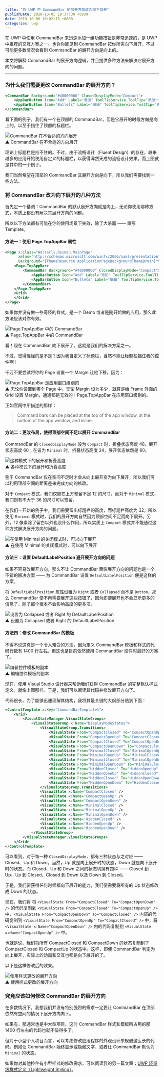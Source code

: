 ```yaml
---
title: "将 UWP 中 CommandBar 的展开方向改为向下展开"
publishDate: 2018-10-05 19:37:30 +0800
date: 2018-10-06 10:02:13 +0800
categories: uwp
---
```


在 UWP 中使用 CommandBar 来迅速添加一组功能按钮是非常迅速的，是 UWP 中推荐的交互方案之一。也许你能见到 CommandBar 按你所需向下展开，不过可能更多数情况会看到 CommandBar 的展开方向是向上的。

本文将解释 CommandBar 的展开方向逻辑，并且提供多种方法来解决它展开方向的问题。

---

<div id="toc"></div>

### 为什么我们需要更改 CommandBar 的展开方向？

```xml
<CommandBar Background="#40000000" ClosedDisplayMode="Compact">
    <AppBarButton Icon="Add" Label="添加" ToolTipService.ToolTip="添加一个 RSS 订阅" />
    <AppBarButton Icon="Bullets" Label="编辑" ToolTipService.ToolTip="进入编辑状态" />
</CommandBar>
```

看下图的例子，我们有一个在顶部的 CommandBar，但是它展开的时候方向是向上的，以至于挡住了顶部的标题栏。

![CommandBar 在不合适的方向展开](/static/posts/2018-09-28-commandbar-open-in-unexpected-direction.gif)  
▲ CommandBar 在不合适的方向展开

理论上标题栏是挡不住的。不过，由于流畅设计（Fluent Design）的存在，越来越多的应用开始使用自定义的标题栏，以获得浑然天成的流畅设计效果。而上图就是其中的一个例子。

我们当然希望在顶部的 CommandBar 其展开方向是向下，所以我们需要找到一些方法。

### 将 CommandBar 改为向下展开的几种方法

首先定一个基调：CommandBar 的默认展开方向就是向上，无论你使用哪种方式，本质上都没有解决其展开方向的问题。

所以以下方法都有可能在你的使用场景下失效，除了大杀器 —— 重写 Template。

#### 方法一：使用 Page.TopAppBar 属性

```xml
<Page x:Class="Walterlv.Rssman.MainPage"
      xmlns="http://schemas.microsoft.com/winfx/2006/xaml/presentation"
      Background="{ThemeResource ApplicationPageBackgroundThemeBrush}">
    <Page.TopAppBar>
        <CommandBar Background="#40000000" ClosedDisplayMode="Compact">
            <AppBarButton Icon="Add" Label="添加" ToolTipService.ToolTip="添加一个 RSS 订阅" />
            <AppBarButton Icon="Bullets" Label="编辑" ToolTipService.ToolTip="进入编辑状态" />
        </CommandBar>
    </Page.TopAppBar>
    <Grid>
    </Grid>
</Page>
```

如果你并没有做一些奇怪的样式，是一个 Demo 或者是刚开始做的应用，那么此方法应该对你有效。

![Page.TopAppBar 中的 CommandBar](/static/posts/2018-09-28-commandbar-in-top-app-bar.gif)  
▲ Page.TopAppBar 中的 CommandBar

看！现在 CommandBar 向下展开了。这就是我们的解决方案之一。

不过，觉得怪怪的是不是？因为我自定义了标题栏，当然不能让标题栏挡住我的控件啊！

千万不要尝试将你的 Page 设置一个 Margin 让他下移，因为：

![Page.TopAppBar 是应用窗口级别的](/static/posts/2018-09-28-commandbar-in-top-app-bar.gif)  
▲ 无论你设置到哪个 Page 中，无论 Margin 设为多少，就算是给 Frame 外面的 Grid 设置 Margin，通通都是无效的！Page.TopAppBar 在应用窗口级别的。

正如官网中所描述的那样：

> Command bars can be placed at the top of the app window, at the bottom of the app window, and inline.

#### 方法二：更改布局，使得顶部空间不足以展开 CommandBar

CommandBar 的 `ClosedDisplayMode` 设为 `Compact` 时，折叠状态高度 48，展开状态高度 60；在设为 `Minimal` 时，折叠状态高度 24，展开状态依然是 60。

![这种模式下的展开和折叠高度](/static/posts/2018-10-05-16-43-23.png)  
▲ 各种模式下的展开和折叠高度

鉴于 CommandBar 仅在空间不足时才会从向上展开变为向下展开，所以我们可以利用顶部空间的距离差来完成方向的修改。

对于 `Compact` 模式，我们仅能在上方预留不足 12 的尺寸，而对于 `Minimal` 模式，我们则有不大于 36 的尺寸可以预留。

在我们一开始的例子中，我们需要留出标题栏的高度，而标题栏高度为 32，所以使用 `Minimal` 模式时，我们的展开方向自然因为顶部空间不足而向下展开。另外，12 像素除了留白以外也没什么作用，所以实质上 `Compact` 模式并不能通过这种方式解决展开方向的问题。

![在使用 Minimal 的关闭模式时，可以向下展开](/static/posts/2018-10-05-minimal-expand.gif)  
▲ 在使用 Minimal 的关闭模式时，可以向下展开

#### 方法三：设置 DefaultLabelPosition 避开展开方向的问题

如果不容易改展开方向，那么不让 CommandBar 面临展开方向的问题也是一个不错的解决方案 —— 为 CommandBar 设置 `DefaultLabelPosition` 便是这样的方案。

将 `DefaultLabelPosition` 属性设置为 `Right` 或者 `Collapsed` 而不是 `Bottom`，那么 CommandBar 便不再需要展开这些按钮了，因为即便展开也不会显示更多的信息了，除了那个根本不会影响高度的更多项。

![设置为 Collapsed 或者 Right 的 DefaultLabelPosition](/static/posts/2018-10-05-17-06-56.png)  
▲ 设置为 Collapsed 或者 Right 的 DefaultLabelPosition

#### 方法四：修改 CommandBar 的模板

不得不说这真是一个令人难受的方法，因为定义 CommandBar 模板和样式的代码行数有 1400 行左右。但这也是目前依然使用 CommandBar 控件时最好的方案了。

![编辑控件模板的副本](/static/posts/2018-10-05-17-20-17.png)  
▲ 编辑控件模板的副本

现在，使用 Visual Studio 设计器来帮助我们获得 CommandBar 的完整默认样式定义，就像上图那样。于是，我们可以阅读其代码并修改展开方向了。

代码很长，为了能够迅速理解其结构，我将其最关键的大纲部分贴到下面：

```xml
<ControlTemplate x:Key="CommandBarTemplate1">
    <Grid>
        <VisualStateManager.VisualStateGroups>
            <VisualStateGroup x:Name="DisplayModeStates">
                <VisualStateGroup.Transitions>
                    <VisualState From="CompactClosed" To="CompactOpenUp" />
                    <VisualState From="CompactOpenUp" To="CompactClosed" />
                    <VisualState From="CompactClosed" To="CompactOpenDown" />
                    <VisualState From="CompactOpenDown" To="CompactClosed" />
                    <VisualState From="MinimalClosed" To="MinimalOpenUp" />
                    <VisualState From="MinimalOpenUp" To="MinimalClosed" />
                    <VisualState From="MinimalClosed" To="MinimalOpenDown" />
                    <VisualState From="MinimalOpenDown" To="MinimalClosed" />
                    <VisualState From="HiddenClosed" To="HiddenOpenUp" />
                    <VisualState From="HiddenOpenUp" To="HiddenClosed" />
                    <VisualState From="HiddenClosed" To="HiddenOpenDown" />
                    <VisualState From="HiddenOpenDown" To="HiddenClosed" />
                </VisualStateGroup.Transitions>
                <VisualState x:Name="CompactClosed" />
                <VisualState x:Name="CompactOpenUp" />
                <VisualState x:Name="CompactOpenDown" />
                <VisualState x:Name="MinimalClosed" />
                <VisualState x:Name="MinimalOpenUp" />
                <VisualState x:Name="MinimalOpenDown" />
                <VisualState x:Name="HiddenClosed" />
                <VisualState x:Name="HiddenOpenUp" />
                <VisualState x:Name="HiddenOpenDown" />
            </VisualStateGroup>
        </VisualStateManager.VisualStateGroups>
    </Grid>
</ControlTemplate>
```

可以看到，对于每一种 `ClosedDisplayMode`，都有三种状态与之对应 —— Closed、Up 和 Down。当然，Up 就是向上展开时的状态，Down 就是向下展开时的状态。而 Closed、Up 和 Down 之间的状态切换有四种 —— Closed 到 Up、Up 到 Closed、Closed 到 Down 以及 Down 到 Closed。

于是，我们要获得任何时候都向下展开的能力，我们便需要将所有的 Up 状态修改成 Down 的状态。

现在，我们将 将 `<VisualState From="CompactClosed" To="CompactOpenDown" />` 的代码复制到 `<VisualState From="CompactClosed" To="CompactOpenUp" />` 中，`<VisualState From="CompactOpenDown" To="CompactClosed" />` 内部的代码复制到 `<VisualState From="CompactOpenUp" To="CompactClosed" />` 中，将 `<VisualState x:Name="CompactOpenDown" />` 内的代码复制到 `<VisualState x:Name="CompactOpenUp" />` 中。

也就是说，我们将所有 CompactClosed 和 CompactDown 的状态复制到了 CompactClosed 和 CompactUp 的状态中。这样，即便 CommandBar 判定为向上展开，实际上的动画和交互也都是向下展开的了。

以下是这样修改后的效果。

![使用样式更改的展开方向](/static/posts/2018-10-05-expand-by-editing-template.gif)  
▲ 使用样式更改的展开方向

### 究竟应该如何修改 CommandBar 的展开方向

在多数情况下，我想我们并没有特别强烈的需求一定要让 CommandBar 在顶部依然有空间的情况下展开方向向下。

如果有，那通常也是中大型项目，这时 CommandBar 样式和模板所占用的那 1400 行左右的代码也就不显得多了。

但对于小型个人项目而言，可以考虑修改应用程序的外观设计来规避这么长的代码。例如让 CommandBar 始终显示或隐藏文字，或者让 CommandBar 默认为 `Minimal` 的状态。

如果你对其他控件有小型样式的修改需求，可以阅读我的另一篇文章：[UWP 轻量级样式定义（Lightweight Styling）](/post/uwp-lightweight-xaml-styling.html)。
